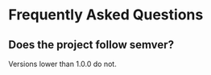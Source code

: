 # Frequently Asked Questions

## Does the project follow semver?

Versions lower than 1.0.0 do not.
